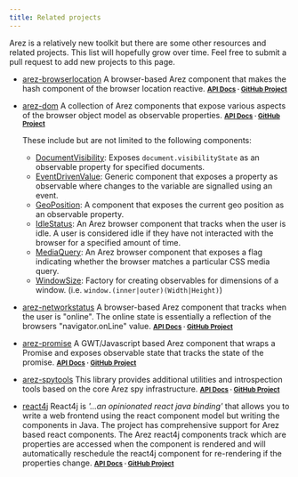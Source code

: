 ```yaml
---
title: Related projects
---
```


Arez is a relatively new toolkit but there are some other resources and related projects.
This list will hopefully grow over time. Feel free to submit a pull request to add new projects
to this page.

* [arez-browserlocation](https://github.com/arez/arez-browserlocation) A browser-based Arez component
  that makes the hash component of the browser location reactive.
  <span style="font-size: smaller">**[API Docs](https://arez.github.io/browserlocation) · [GitHub Project](https://github.com/arez/arez-browserlocation)**</span>
* [arez-dom](https://github.com/arez/arez-dom) A collection of Arez components that expose various aspects of
  the browser object model as observable properties.
  <span style="font-size: smaller">**[API Docs](https://arez.github.io/dom) · [GitHub Project](https://github.com/arez/arez-dom)**</span>

  These include but are not limited to the following components:
  - [DocumentVisibility](https://arez.github.io/dom/index.html?arez/dom/DocumentVisibility.html): Exposes `document.visibilityState` as an observable property for specified documents.
  - [EventDrivenValue](https://arez.github.io/dom/index.html?arez/dom/EventDrivenValue.html): Generic component that exposes a property as observable where changes to the variable are signalled using an event.
  - [GeoPosition](https://arez.github.io/dom/index.html?arez/dom/GeoPosition.html): A component that exposes the current geo position as an observable property.
  - [IdleStatus](https://arez.github.io/dom/index.html?arez/dom/IdleStatus.html): An Arez browser component that tracks when the user is idle. A user is considered idle if they have not interacted with the browser for a specified amount of time.
  - [MediaQuery](https://arez.github.io/dom/index.html?arez/dom/MediaQuery.html): An Arez browser component that exposes a flag indicating whether the browser matches a particular CSS media query.
  - [WindowSize](https://arez.github.io/dom/index.html?arez/dom/WindowSize.html): Factory for creating observables for dimensions of a window. (i.e. `window.(inner|outer)(Width|Height)`)
* [arez-networkstatus](https://github.com/arez/arez-networkstatus) A browser-based Arez component that
  tracks when the user is "online". The online state is essentially a reflection of the browsers
  "navigator.onLine" value.
  <span style="font-size: smaller">**[API Docs](https://arez.github.io/networkstatus) · [GitHub Project](https://github.com/arez/arez-networkstatus)**</span>
* [arez-promise](https://github.com/arez/arez-promise) A GWT/Javascript based Arez component that
  wraps a Promise and exposes observable state that tracks the state of the promise.
  <span style="font-size: smaller">**[API Docs](https://arez.github.io/promise) · [GitHub Project](https://github.com/arez/arez-promise)**</span>
* [arez-spytools](https://github.com/arez/arez-spytools) This library provides additional utilities and
  introspection tools based on the core Arez spy infrastructure.
  <span style="font-size: smaller">**[API Docs](https://arez.github.io/spytools) · [GitHub Project](https://github.com/arez/arez-spytools)**</span>
* [react4j](https://github.com/react4j/react4j) React4j is *'...an opinionated react java binding'* that allows
  you to write a web frontend using the react component model but writing the components in Java. The project
  has comprehensive support for Arez based react components. The Arez react4j components track which are properties
  are accessed when the component is rendered and will automatically reschedule the react4j component for
  re-rendering if the properties change.
  <span style="font-size: smaller">**[API Docs](https://react4j.github.io/api) · [GitHub Project](https://github.com/react4j/react4j)**</span>
